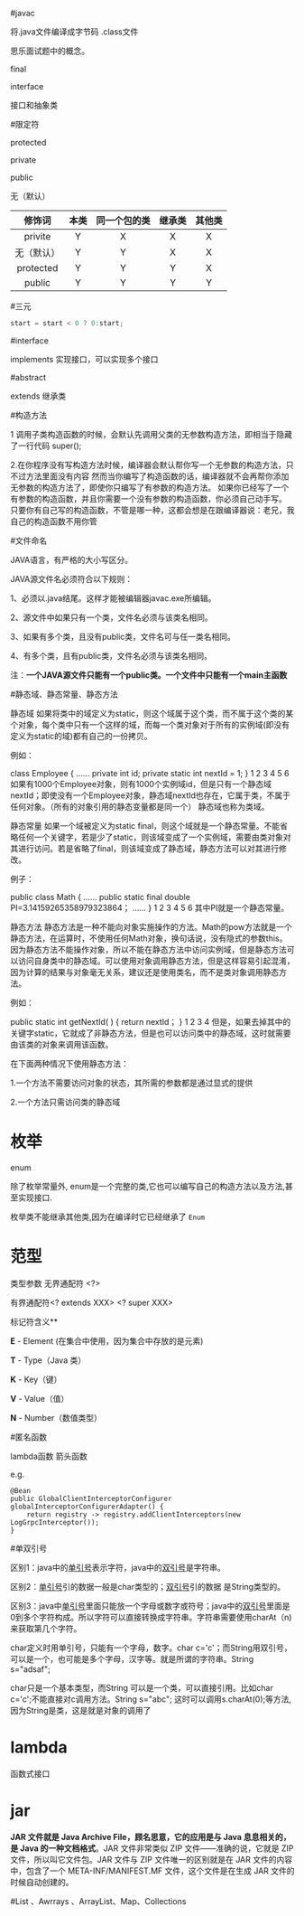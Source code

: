 #javac

将.java文件编译成字节码 .class文件



思乐面试题中的概念。





final

interface

接口和抽象类



#限定符

protected

private

public

无（默认）

|   修饰词   | 本类 | 同一个包的类 | 继承类 | 其他类 |
| :--------: | :--: | :----------: | :----: | :----: |
|  privite   |  Y   |      X       |   X    |   X    |
| 无（默认） |  Y   |      Y       |   X    |   X    |
| protected  |  Y   |      Y       |   Y    |   X    |
|   public   |  Y   |      Y       |   Y    |   Y    |





#三元

```java
start = start < 0 ? 0:start;
```



#interface 

implements 实现接口，可以实现多个接口



#abstract

extends 继承类





#构造方法

1 调用子类构造函数的时候，会默认先调用父类的无参数构造方法，即相当于隐藏了一行代码 super();

2.在你程序没有写构造方法时候，编译器会默认帮你写一个无参数的构造方法，只不过方法里面没有内容
然而当你编写了构造函数的话，编译器就不会再帮你添加无参数的构造方法了，即使你只编写了有参数的构造方法。
如果你已经写了一个有参数的构造函数，并且你需要一个没有参数的构造函数，你必须自己动手写。
只要你有自己写的构造函数，不管是哪一种，这都会想是在跟编译器说：老兄，我自己的构造函数不用你管



#文件命名

JAVA语言，有严格的大小写区分。

JAVA源文件名必须符合以下规则：

1、必须以.java结尾。这样才能被编辑器javac.exe所编辑。

2、源文件中如果只有一个类，文件名必须与该类名相同。

3、如果有多个类，且没有public类，文件名可与任一类名相同。

4、有多个类，且有public类，文件名必须与该类名相同。

 注：**一个JAVA源文件只能有一个public类。一个文件中只能有一个main主函数**



#静态域、静态常量、静态方法

静态域
如果将类中的域定义为static，则这个域属于这个类，而不属于这个类的某个对象，每个类中只有一个这样的域，而每一个类对象对于所有的实例域(即没有定义为static的域)都有自己的一份拷贝。

例如：

class Employee
{
    ……
    private int id;
    private static int nextId = 1;
}
1
2
3
4
5
6
如果有1000个Employee对象，则有1000个实例域id，但是只有一个静态域nextId；即使没有一个Employee对象，静态域nextId也存在，它属于类，不属于任何对象。（所有的对象引用的静态变量都是同一个）
静态域也称为类域。

静态常量
如果一个域被定义为static final，则这个域就是一个静态常量。不能省略任何一个关键字，若是少了static，则该域变成了一个实例域，需要由类对象对其进行访问。若是省略了final，则该域变成了静态域，静态方法可以对其进行修改。

例子：

public class Math
{
    ……
    public static final double PI=3.14159265358979323864；
    ……
}
1
2
3
4
5
6
其中PI就是一个静态常量。

静态方法
静态方法是一种不能向对象实施操作的方法。Math的pow方法就是一个静态方法，在运算时，不使用任何Math对象，换句话说，没有隐式的参数this。因为静态方法不能操作对象，所以不能在静态方法中访问实例域，但是静态方法可以访问自身类中的静态域。可以使用对象调用静态方法，但是这样容易引起混淆，因为计算的结果与对象毫无关系，建议还是使用类名，而不是类对象调用静态方法。

例如：

public static int getNextId( )
{
    return nextId；
}
1
2
3
4
但是，如果去掉其中的关键字static，它就成了非静态方法，但是也可以访问类中的静态域，这时就需要由该类的对象来调用该函数。

在下面两种情况下使用静态方法：

1.一个方法不需要访问对象的状态，其所需的参数都是通过显式的提供

2.一个方法只需访问类的静态域

# 枚举

enum

除了枚举常量外, enum是一个完整的类,它也可以编写自己的构造方法以及方法,甚至实现接口.

枚举类不能继承其他类,因为在编译时它已经继承了 `Enum`



# 范型

类型参数<T>    无界通配符 <?>

有界通配符<? extends XXX>    <? super XXX>



标记符含义**

 **E** - Element (在集合中使用，因为集合中存放的是元素)

 **T** - Type（Java 类）

 **K** - Key（键）

 **V** - Value（值）

 **N** - Number（数值类型）



#匿名函数

lambda函数  箭头函数

e.g.

```
@Bean
public GlobalClientInterceptorConfigurer globalInterceptorConfigurerAdapter() {
    return registry -> registry.addClientInterceptors(new LogGrpcInterceptor());
}
```



#单双引号

区别1：java中的[单引号](https://www.baidu.com/s?wd=单引号&tn=SE_PcZhidaonwhc_ngpagmjz&rsv_dl=gh_pc_zhidao)表示字符，java中的[双引号](https://www.baidu.com/s?wd=双引号&tn=SE_PcZhidaonwhc_ngpagmjz&rsv_dl=gh_pc_zhidao)是字符串。

区别2：[单引号](https://www.baidu.com/s?wd=单引号&tn=SE_PcZhidaonwhc_ngpagmjz&rsv_dl=gh_pc_zhidao)引的数据一般是char类型的；[双引号](https://www.baidu.com/s?wd=双引号&tn=SE_PcZhidaonwhc_ngpagmjz&rsv_dl=gh_pc_zhidao)引的数据 是String类型的。

区别3：java中[单引号](https://www.baidu.com/s?wd=单引号&tn=SE_PcZhidaonwhc_ngpagmjz&rsv_dl=gh_pc_zhidao)里面只能放一个字母或数字或符号；java中的[双引号](https://www.baidu.com/s?wd=双引号&tn=SE_PcZhidaonwhc_ngpagmjz&rsv_dl=gh_pc_zhidao)里面是0到多个字符构成。所以字符可以直接转换成字符串。字符串需要使用charAt（n) 来获取第几个字符。

char定义时用单引号，只能有一个字母，数字。char c='c'；而String用双引号，可以是一个，也可能是多个字母，汉字等。就是所谓的字符串。String s="adsaf";

char只是一个基本类型，而String 可以是一个类，可以直接引用。比如char c='c';不能直接对c调用方法。String s="abc";  这时可以调用s.charAt(0);等方法,因为String是类，这是就是对象的调用了







#  lambda

函数式接口



# jar

**JAR 文件就是 Java Archive File，顾名思意，它的应用是与 Java 息息相关的，是 Java 的一种文档格式**。JAR 文件非常类似 ZIP 文件——准确的说，它就是 ZIP 文件，所以叫它文件包。JAR 文件与 ZIP 文件唯一的区别就是在 JAR 文件的内容中，包含了一个 META-INF/MANIFEST.MF 文件，这个文件是在生成 JAR 文件的时候自动创建的。



#List 、Awrrays 、ArrayList、Map、Collections

